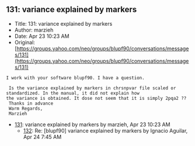 ## 131: variance explained by markers

- Title: 131: variance explained by markers
- Author: marzieh
- Date: Apr 23 10:23 AM
- Original: [https://groups.yahoo.com/neo/groups/blupf90/conversations/messages/131](https://groups.yahoo.com/neo/groups/blupf90/conversations/messages/131)

```
I work with your software blupf90. I have a question.

 Is the variance explained by markers in chrsnpvar file scaled or standardized. In the manual, it did not explain how
the variance is obtained. It dose not seem that it is simply 2pqa2 ??
 Thanks in advance
 Warm Regards,
 Marzieh
```

- [131](0131.md): variance explained by markers by marzieh, Apr 23 10:23 AM
    - [132](0132.md): Re: [blupf90] variance explained by markers by Ignacio Aguilar, Apr 24 7:45 AM
